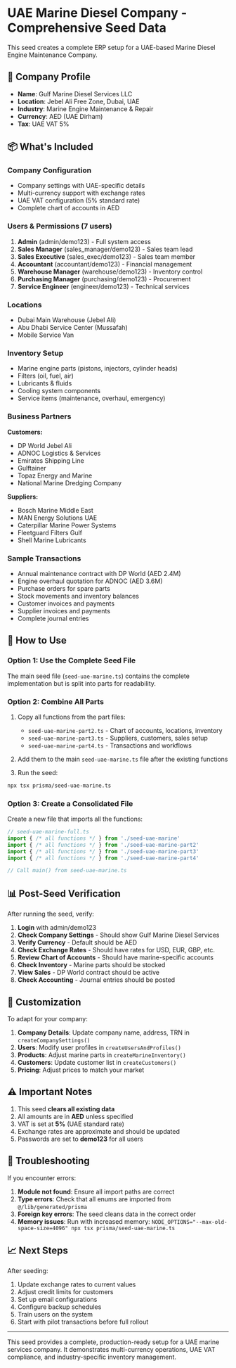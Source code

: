 # UAE Marine Diesel Company - Comprehensive Seed Data

This seed creates a complete ERP setup for a UAE-based Marine Diesel Engine Maintenance Company.

## 🏢 Company Profile
- **Name**: Gulf Marine Diesel Services LLC
- **Location**: Jebel Ali Free Zone, Dubai, UAE
- **Industry**: Marine Engine Maintenance & Repair
- **Currency**: AED (UAE Dirham)
- **Tax**: UAE VAT 5%

## 📦 What's Included

### Company Configuration
- Company settings with UAE-specific details
- Multi-currency support with exchange rates
- UAE VAT configuration (5% standard rate)
- Complete chart of accounts in AED

### Users & Permissions (7 users)
1. **Admin** (admin/demo123) - Full system access
2. **Sales Manager** (sales_manager/demo123) - Sales team lead
3. **Sales Executive** (sales_exec/demo123) - Sales team member
4. **Accountant** (accountant/demo123) - Financial management
5. **Warehouse Manager** (warehouse/demo123) - Inventory control
6. **Purchasing Manager** (purchasing/demo123) - Procurement
7. **Service Engineer** (engineer/demo123) - Technical services

### Locations
- Dubai Main Warehouse (Jebel Ali)
- Abu Dhabi Service Center (Mussafah)
- Mobile Service Van

### Inventory Setup
- Marine engine parts (pistons, injectors, cylinder heads)
- Filters (oil, fuel, air)
- Lubricants & fluids
- Cooling system components
- Service items (maintenance, overhaul, emergency)

### Business Partners
**Customers:**
- DP World Jebel Ali
- ADNOC Logistics & Services
- Emirates Shipping Line
- Gulftainer
- Topaz Energy and Marine
- National Marine Dredging Company

**Suppliers:**
- Bosch Marine Middle East
- MAN Energy Solutions UAE
- Caterpillar Marine Power Systems
- Fleetguard Filters Gulf
- Shell Marine Lubricants

### Sample Transactions
- Annual maintenance contract with DP World (AED 2.4M)
- Engine overhaul quotation for ADNOC (AED 3.6M)
- Purchase orders for spare parts
- Stock movements and inventory balances
- Customer invoices and payments
- Supplier invoices and payments
- Complete journal entries

## 🚀 How to Use

### Option 1: Use the Complete Seed File
The main seed file (`seed-uae-marine.ts`) contains the complete implementation but is split into parts for readability.

### Option 2: Combine All Parts
1. Copy all functions from the part files:
   - `seed-uae-marine-part2.ts` - Chart of accounts, locations, inventory
   - `seed-uae-marine-part3.ts` - Suppliers, customers, sales setup
   - `seed-uae-marine-part4.ts` - Transactions and workflows

2. Add them to the main `seed-uae-marine.ts` file after the existing functions

3. Run the seed:
```bash
npx tsx prisma/seed-uae-marine.ts
```

### Option 3: Create a Consolidated File
Create a new file that imports all the functions:

```typescript
// seed-uae-marine-full.ts
import { /* all functions */ } from './seed-uae-marine'
import { /* all functions */ } from './seed-uae-marine-part2'
import { /* all functions */ } from './seed-uae-marine-part3'
import { /* all functions */ } from './seed-uae-marine-part4'

// Call main() from seed-uae-marine.ts
```

## 📊 Post-Seed Verification

After running the seed, verify:

1. **Login** with admin/demo123
2. **Check Company Settings** - Should show Gulf Marine Diesel Services
3. **Verify Currency** - Default should be AED
4. **Check Exchange Rates** - Should have rates for USD, EUR, GBP, etc.
5. **Review Chart of Accounts** - Should have marine-specific accounts
6. **Check Inventory** - Marine parts should be stocked
7. **View Sales** - DP World contract should be active
8. **Check Accounting** - Journal entries should be posted

## 🔧 Customization

To adapt for your company:

1. **Company Details**: Update company name, address, TRN in `createCompanySettings()`
2. **Users**: Modify user profiles in `createUsersAndProfiles()`
3. **Products**: Adjust marine parts in `createMarineInventory()`
4. **Customers**: Update customer list in `createCustomers()`
5. **Pricing**: Adjust prices to match your market

## ⚠️ Important Notes

1. This seed **clears all existing data**
2. All amounts are in **AED** unless specified
3. VAT is set at **5%** (UAE standard rate)
4. Exchange rates are approximate and should be updated
5. Passwords are set to **demo123** for all users

## 🐛 Troubleshooting

If you encounter errors:

1. **Module not found**: Ensure all import paths are correct
2. **Type errors**: Check that all enums are imported from `@/lib/generated/prisma`
3. **Foreign key errors**: The seed cleans data in the correct order
4. **Memory issues**: Run with increased memory: `NODE_OPTIONS="--max-old-space-size=4096" npx tsx prisma/seed-uae-marine.ts`

## 📈 Next Steps

After seeding:

1. Update exchange rates to current values
2. Adjust credit limits for customers
3. Set up email configurations
4. Configure backup schedules
5. Train users on the system
6. Start with pilot transactions before full rollout

---

This seed provides a complete, production-ready setup for a UAE marine services company. It demonstrates multi-currency operations, UAE VAT compliance, and industry-specific inventory management.